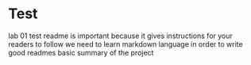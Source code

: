 # Test
lab 01 test
readme is important because it gives instructions for your readers to follow
we need to learn markdown language in order to write good readmes
basic summary of the project
